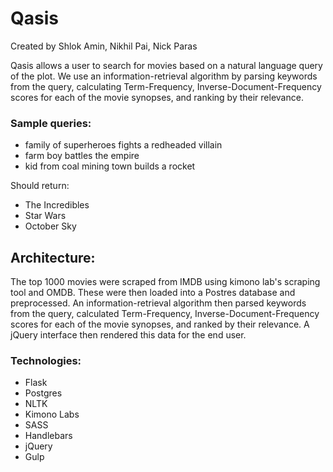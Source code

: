 # Qasis
Created by Shlok Amin, Nikhil Pai, Nick Paras

Qasis allows a user to search for movies based on a natural language query of the plot. We use an information-retrieval algorithm by parsing keywords from the query, calculating Term-Frequency, Inverse-Document-Frequency scores for each of the movie synopses, and ranking by their relevance.

### Sample queries:
* family of superheroes fights a redheaded villain
* farm boy battles the empire
* kid from coal mining town builds a rocket

Should return:
* The Incredibles
* Star Wars
* October Sky

## Architecture:
The top 1000 movies were scraped from IMDB using kimono lab's scraping tool and OMDB. These were then loaded into a Postres database and preprocessed. An information-retrieval algorithm then parsed keywords from the query, calculated Term-Frequency, Inverse-Document-Frequency scores for each of the movie synopses, and ranked by their relevance. A jQuery interface then rendered this data for the end user.

### Technologies:
* Flask
* Postgres
* NLTK
* Kimono Labs
* SASS
* Handlebars
* jQuery
* Gulp
